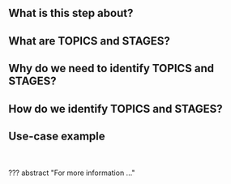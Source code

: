 ## What is this step about?


## What are TOPICS and STAGES?

## Why do we need to identify TOPICS and STAGES?

## How do we identify TOPICS and STAGES?

## Use-case example


<br>
<br>
??? abstract "For more information ..."
